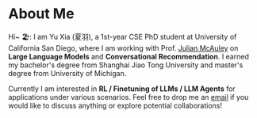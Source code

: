 # About Me

Hi~ 🏖️: I am Yu Xia (夏羽), a 1st-year CSE PhD student at University of California San Diego, where I am working with Prof. [Julian McAuley](https://cseweb.ucsd.edu/~jmcauley/) on **Large Language Models** and **Conversational Recommendation**. I earned my bachelor's degree from Shanghai Jiao Tong University and master's degree from University of Michigan. 

Currently I am interested in **RL / Finetuning of LLMs / LLM Agents** for applications under various scenarios. Feel free to drop me an [email](mailto:yux078@ucsd.edu) if you would like to discuss anything or explore potential collaborations!
